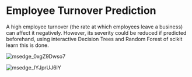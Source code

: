 # Employee Turnover Prediction

A high employee turnover (the rate at which employees leave a business) can affect it negatively. However, its severity could be reduced if predicted beforehand, using interactive Decision Trees and Random Forest of scikit learn this is done.

![msedge_0xgZ9Dwso7](https://user-images.githubusercontent.com/100326225/209437631-abeba160-c5f1-4bd7-a30a-85d365bc1560.png)

![msedge_IYJprUJ6lY](https://user-images.githubusercontent.com/100326225/209437632-5f054155-9c3b-4e25-8903-7b58795c5836.png)
